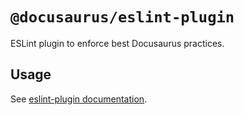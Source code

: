 # `@docusaurus/eslint-plugin`

ESLint plugin to enforce best Docusaurus practices.

## Usage

See [eslint-plugin documentation](https://docusaurus.io/docs/api/misc/@docusaurus/eslint-plugin).
